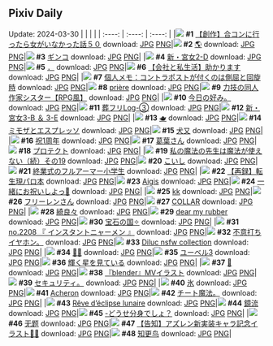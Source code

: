 ## Pixiv Daily
Update: 2024-03-30
|      |      |      |
| :----: | :----: | :----: |
|![](https://pixiv.microyu.workers.dev/c/240x480/img-master/img/2024/03/29/09/54/59/117336901_p0_master1200.jpg) **#1** [【創作】合コンに行ったら女がいなかった話５０](https://www.pixiv.net/artworks/117336901) download: [JPG](https://pixiv.microyu.workers.dev/img-original/img/2024/03/29/09/54/59/117336901_p0.jpg) [PNG](https://pixiv.microyu.workers.dev/img-original/img/2024/03/29/09/54/59/117336901_p0.png)|![](https://pixiv.microyu.workers.dev/c/240x480/img-master/img/2024/03/28/00/00/21/117309293_p0_master1200.jpg) **#2** [🌎](https://www.pixiv.net/artworks/117309293) download: [JPG](https://pixiv.microyu.workers.dev/img-original/img/2024/03/28/00/00/21/117309293_p0.jpg) [PNG](https://pixiv.microyu.workers.dev/img-original/img/2024/03/28/00/00/21/117309293_p0.png)|![](https://pixiv.microyu.workers.dev/c/240x480/img-master/img/2024/03/29/00/09/55/117337434_p0_master1200.jpg) **#3** [ギンコ](https://www.pixiv.net/artworks/117337434) download: [JPG](https://pixiv.microyu.workers.dev/img-original/img/2024/03/29/00/09/55/117337434_p0.jpg) [PNG](https://pixiv.microyu.workers.dev/img-original/img/2024/03/29/00/09/55/117337434_p0.png)|
|![](https://pixiv.microyu.workers.dev/c/240x480/img-master/img/2024/03/28/17/58/41/117326132_p0_master1200.jpg) **#4** [新・宮女2-D](https://www.pixiv.net/artworks/117326132) download: [JPG](https://pixiv.microyu.workers.dev/img-original/img/2024/03/28/17/58/41/117326132_p0.jpg) [PNG](https://pixiv.microyu.workers.dev/img-original/img/2024/03/28/17/58/41/117326132_p0.png)|![](https://pixiv.microyu.workers.dev/c/240x480/img-master/img/2024/03/28/14/34/00/117310094_p0_master1200.jpg) **#5** [．](https://www.pixiv.net/artworks/117310094) download: [JPG](https://pixiv.microyu.workers.dev/img-original/img/2024/03/28/14/34/00/117310094_p0.jpg) [PNG](https://pixiv.microyu.workers.dev/img-original/img/2024/03/28/14/34/00/117310094_p0.png)|![](https://pixiv.microyu.workers.dev/c/240x480/img-master/img/2024/03/29/12/00/04/117347578_p0_master1200.jpg) **#6** [【会社と私生活】助かります](https://www.pixiv.net/artworks/117347578) download: [JPG](https://pixiv.microyu.workers.dev/img-original/img/2024/03/29/12/00/04/117347578_p0.jpg) [PNG](https://pixiv.microyu.workers.dev/img-original/img/2024/03/29/12/00/04/117347578_p0.png)|
|![](https://pixiv.microyu.workers.dev/c/240x480/img-master/img/2024/03/28/06/00/07/117315450_p0_master1200.jpg) **#7** [個人メモ：コントラポストが付くのは側屈と回旋時](https://www.pixiv.net/artworks/117315450) download: [JPG](https://pixiv.microyu.workers.dev/img-original/img/2024/03/28/06/00/07/117315450_p0.jpg) [PNG](https://pixiv.microyu.workers.dev/img-original/img/2024/03/28/06/00/07/117315450_p0.png)|![](https://pixiv.microyu.workers.dev/c/240x480/img-master/img/2024/03/30/05/22/40/117343632_p0_master1200.jpg) **#8** [prière](https://www.pixiv.net/artworks/117343632) download: [JPG](https://pixiv.microyu.workers.dev/img-original/img/2024/03/30/05/22/40/117343632_p0.jpg) [PNG](https://pixiv.microyu.workers.dev/img-original/img/2024/03/30/05/22/40/117343632_p0.png)|![](https://pixiv.microyu.workers.dev/c/240x480/img-master/img/2024/03/28/18/58/20/117327596_p0_master1200.jpg) **#9** [力技の同人作家シスター【RPG風】](https://www.pixiv.net/artworks/117327596) download: [JPG](https://pixiv.microyu.workers.dev/img-original/img/2024/03/28/18/58/20/117327596_p0.jpg) [PNG](https://pixiv.microyu.workers.dev/img-original/img/2024/03/28/18/58/20/117327596_p0.png)|
|![](https://pixiv.microyu.workers.dev/c/240x480/img-master/img/2024/03/29/15/33/13/117351129_p0_master1200.jpg) **#10** [今日の好み。](https://www.pixiv.net/artworks/117351129) download: [JPG](https://pixiv.microyu.workers.dev/img-original/img/2024/03/29/15/33/13/117351129_p0.jpg) [PNG](https://pixiv.microyu.workers.dev/img-original/img/2024/03/29/15/33/13/117351129_p0.png)|![](https://pixiv.microyu.workers.dev/c/240x480/img-master/img/2024/03/29/01/38/15/117339654_p0_master1200.jpg) **#11** [葬フリLog-③](https://www.pixiv.net/artworks/117339654) download: [JPG](https://pixiv.microyu.workers.dev/img-original/img/2024/03/29/01/38/15/117339654_p0.jpg) [PNG](https://pixiv.microyu.workers.dev/img-original/img/2024/03/29/01/38/15/117339654_p0.png)|![](https://pixiv.microyu.workers.dev/c/240x480/img-master/img/2024/03/29/19/11/05/117355963_p0_master1200.jpg) **#12** [新・宮女3-B ＆ 3-E](https://www.pixiv.net/artworks/117355963) download: [JPG](https://pixiv.microyu.workers.dev/img-original/img/2024/03/29/19/11/05/117355963_p0.jpg) [PNG](https://pixiv.microyu.workers.dev/img-original/img/2024/03/29/19/11/05/117355963_p0.png)|
|![](https://pixiv.microyu.workers.dev/c/240x480/img-master/img/2024/03/29/20/00/07/117357277_p0_master1200.jpg) **#13** [🫖](https://www.pixiv.net/artworks/117357277) download: [JPG](https://pixiv.microyu.workers.dev/img-original/img/2024/03/29/20/00/07/117357277_p0.jpg) [PNG](https://pixiv.microyu.workers.dev/img-original/img/2024/03/29/20/00/07/117357277_p0.png)|![](https://pixiv.microyu.workers.dev/c/240x480/img-master/img/2024/03/29/07/30/03/117343935_p0_master1200.jpg) **#14** [ミモザとエスプレッソ](https://www.pixiv.net/artworks/117343935) download: [JPG](https://pixiv.microyu.workers.dev/img-original/img/2024/03/29/07/30/03/117343935_p0.jpg) [PNG](https://pixiv.microyu.workers.dev/img-original/img/2024/03/29/07/30/03/117343935_p0.png)|![](https://pixiv.microyu.workers.dev/c/240x480/img-master/img/2024/03/29/00/01/08/117337024_p0_master1200.jpg) **#15** [犬又](https://www.pixiv.net/artworks/117337024) download: [JPG](https://pixiv.microyu.workers.dev/img-original/img/2024/03/29/00/01/08/117337024_p0.jpg) [PNG](https://pixiv.microyu.workers.dev/img-original/img/2024/03/29/00/01/08/117337024_p0.png)|
|![](https://pixiv.microyu.workers.dev/c/240x480/img-master/img/2024/03/28/21/27/11/117331775_p0_master1200.jpg) **#16** [祝1周年](https://www.pixiv.net/artworks/117331775) download: [JPG](https://pixiv.microyu.workers.dev/img-original/img/2024/03/28/21/27/11/117331775_p0.jpg) [PNG](https://pixiv.microyu.workers.dev/img-original/img/2024/03/28/21/27/11/117331775_p0.png)|![](https://pixiv.microyu.workers.dev/c/240x480/img-master/img/2024/03/28/00/00/59/117309403_p0_master1200.jpg) **#17** [葛葉さん](https://www.pixiv.net/artworks/117309403) download: [JPG](https://pixiv.microyu.workers.dev/img-original/img/2024/03/28/00/00/59/117309403_p0.jpg) [PNG](https://pixiv.microyu.workers.dev/img-original/img/2024/03/28/00/00/59/117309403_p0.png)|![](https://pixiv.microyu.workers.dev/c/240x480/img-master/img/2024/03/29/15/03/53/117350665_p0_master1200.jpg) **#18** [プロテクト](https://www.pixiv.net/artworks/117350665) download: [JPG](https://pixiv.microyu.workers.dev/img-original/img/2024/03/29/15/03/53/117350665_p0.jpg) [PNG](https://pixiv.microyu.workers.dev/img-original/img/2024/03/29/15/03/53/117350665_p0.png)|
|![](https://pixiv.microyu.workers.dev/c/240x480/img-master/img/2024/03/29/00/02/12/117337132_p0_master1200.jpg) **#19** [私の魔法の先生は魔法が使えない（続）その19](https://www.pixiv.net/artworks/117337132) download: [JPG](https://pixiv.microyu.workers.dev/img-original/img/2024/03/29/00/02/12/117337132_p0.jpg) [PNG](https://pixiv.microyu.workers.dev/img-original/img/2024/03/29/00/02/12/117337132_p0.png)|![](https://pixiv.microyu.workers.dev/c/240x480/img-master/img/2024/03/28/00/06/46/117309783_p0_master1200.jpg) **#20** [こいし](https://www.pixiv.net/artworks/117309783) download: [JPG](https://pixiv.microyu.workers.dev/img-original/img/2024/03/28/00/06/46/117309783_p0.jpg) [PNG](https://pixiv.microyu.workers.dev/img-original/img/2024/03/28/00/06/46/117309783_p0.png)|![](https://pixiv.microyu.workers.dev/c/240x480/img-master/img/2024/03/28/20/34/36/117330164_p0_master1200.jpg) **#21** [終業式のフルアーマー小学生](https://www.pixiv.net/artworks/117330164) download: [JPG](https://pixiv.microyu.workers.dev/img-original/img/2024/03/28/20/34/36/117330164_p0.jpg) [PNG](https://pixiv.microyu.workers.dev/img-original/img/2024/03/28/20/34/36/117330164_p0.png)|
|![](https://pixiv.microyu.workers.dev/c/240x480/img-master/img/2024/03/28/11/00/43/117319185_p0_master1200.jpg) **#22** [【再録】転生現パロ本](https://www.pixiv.net/artworks/117319185) download: [JPG](https://pixiv.microyu.workers.dev/img-original/img/2024/03/28/11/00/43/117319185_p0.jpg) [PNG](https://pixiv.microyu.workers.dev/img-original/img/2024/03/28/11/00/43/117319185_p0.png)|![](https://pixiv.microyu.workers.dev/c/240x480/img-master/img/2024/03/29/19/57/29/117357189_p0_master1200.jpg) **#23** [Aigis](https://www.pixiv.net/artworks/117357189) download: [JPG](https://pixiv.microyu.workers.dev/img-original/img/2024/03/29/19/57/29/117357189_p0.jpg) [PNG](https://pixiv.microyu.workers.dev/img-original/img/2024/03/29/19/57/29/117357189_p0.png)|![](https://pixiv.microyu.workers.dev/c/240x480/img-master/img/2024/03/28/00/00/08/117309230_p0_master1200.jpg) **#24** [一緒にお祝いしよっ🎉](https://www.pixiv.net/artworks/117309230) download: [JPG](https://pixiv.microyu.workers.dev/img-original/img/2024/03/28/00/00/08/117309230_p0.jpg) [PNG](https://pixiv.microyu.workers.dev/img-original/img/2024/03/28/00/00/08/117309230_p0.png)|
|![](https://pixiv.microyu.workers.dev/c/240x480/img-master/img/2024/03/28/12/07/48/117320236_p0_master1200.jpg) **#25** [kk](https://www.pixiv.net/artworks/117320236) download: [JPG](https://pixiv.microyu.workers.dev/img-original/img/2024/03/28/12/07/48/117320236_p0.jpg) [PNG](https://pixiv.microyu.workers.dev/img-original/img/2024/03/28/12/07/48/117320236_p0.png)|![](https://pixiv.microyu.workers.dev/c/240x480/img-master/img/2024/03/28/00/00/27/117309317_p0_master1200.jpg) **#26** [フリーレンさん](https://www.pixiv.net/artworks/117309317) download: [JPG](https://pixiv.microyu.workers.dev/img-original/img/2024/03/28/00/00/27/117309317_p0.jpg) [PNG](https://pixiv.microyu.workers.dev/img-original/img/2024/03/28/00/00/27/117309317_p0.png)|![](https://pixiv.microyu.workers.dev/c/240x480/img-master/img/2024/03/28/00/00/31/117309338_p0_master1200.jpg) **#27** [COLLAR](https://www.pixiv.net/artworks/117309338) download: [JPG](https://pixiv.microyu.workers.dev/img-original/img/2024/03/28/00/00/31/117309338_p0.jpg) [PNG](https://pixiv.microyu.workers.dev/img-original/img/2024/03/28/00/00/31/117309338_p0.png)|
|![](https://pixiv.microyu.workers.dev/c/240x480/img-master/img/2024/03/28/00/00/08/117309233_p0_master1200.jpg) **#28** [綺良々](https://www.pixiv.net/artworks/117309233) download: [JPG](https://pixiv.microyu.workers.dev/img-original/img/2024/03/28/00/00/08/117309233_p0.jpg) [PNG](https://pixiv.microyu.workers.dev/img-original/img/2024/03/28/00/00/08/117309233_p0.png)|![](https://pixiv.microyu.workers.dev/c/240x480/img-master/img/2024/03/29/00/00/56/117337001_p0_master1200.jpg) **#29** [dear my rubber](https://www.pixiv.net/artworks/117337001) download: [JPG](https://pixiv.microyu.workers.dev/img-original/img/2024/03/29/00/00/56/117337001_p0.jpg) [PNG](https://pixiv.microyu.workers.dev/img-original/img/2024/03/29/00/00/56/117337001_p0.png)|![](https://pixiv.microyu.workers.dev/c/240x480/img-master/img/2024/03/28/13/00/05/117321056_p0_master1200.jpg) **#30** [宝石の国✧](https://www.pixiv.net/artworks/117321056) download: [JPG](https://pixiv.microyu.workers.dev/img-original/img/2024/03/28/13/00/05/117321056_p0.jpg) [PNG](https://pixiv.microyu.workers.dev/img-original/img/2024/03/28/13/00/05/117321056_p0.png)|
|![](https://pixiv.microyu.workers.dev/c/240x480/img-master/img/2024/03/28/23/43/58/117336236_p0_master1200.jpg) **#31** [no.2208 『 インスタントニャーメン 』](https://www.pixiv.net/artworks/117336236) download: [JPG](https://pixiv.microyu.workers.dev/img-original/img/2024/03/28/23/43/58/117336236_p0.jpg) [PNG](https://pixiv.microyu.workers.dev/img-original/img/2024/03/28/23/43/58/117336236_p0.png)|![](https://pixiv.microyu.workers.dev/c/240x480/img-master/img/2024/03/28/04/55/57/117314806_p0_master1200.jpg) **#32** [不意打ちイヤホン。](https://www.pixiv.net/artworks/117314806) download: [JPG](https://pixiv.microyu.workers.dev/img-original/img/2024/03/28/04/55/57/117314806_p0.jpg) [PNG](https://pixiv.microyu.workers.dev/img-original/img/2024/03/28/04/55/57/117314806_p0.png)|![](https://pixiv.microyu.workers.dev/c/240x480/img-master/img/2024/03/29/15/47/05/117351365_p0_master1200.jpg) **#33** [Diluc nsfw collection](https://www.pixiv.net/artworks/117351365) download: [JPG](https://pixiv.microyu.workers.dev/img-original/img/2024/03/29/15/47/05/117351365_p0.jpg) [PNG](https://pixiv.microyu.workers.dev/img-original/img/2024/03/29/15/47/05/117351365_p0.png)|
|![](https://pixiv.microyu.workers.dev/c/240x480/img-master/img/2024/03/28/00/00/57/117309397_p0_master1200.jpg) **#34** [🐼🥟](https://www.pixiv.net/artworks/117309397) download: [JPG](https://pixiv.microyu.workers.dev/img-original/img/2024/03/28/00/00/57/117309397_p0.jpg) [PNG](https://pixiv.microyu.workers.dev/img-original/img/2024/03/28/00/00/57/117309397_p0.png)|![](https://pixiv.microyu.workers.dev/c/240x480/img-master/img/2024/03/28/15/38/04/117323528_p0_master1200.jpg) **#35** [ユーベル3](https://www.pixiv.net/artworks/117323528) download: [JPG](https://pixiv.microyu.workers.dev/img-original/img/2024/03/28/15/38/04/117323528_p0.jpg) [PNG](https://pixiv.microyu.workers.dev/img-original/img/2024/03/28/15/38/04/117323528_p0.png)|![](https://pixiv.microyu.workers.dev/c/240x480/img-master/img/2024/03/28/00/00/24/117309306_p0_master1200.jpg) **#36** [輝く星を見ている](https://www.pixiv.net/artworks/117309306) download: [JPG](https://pixiv.microyu.workers.dev/img-original/img/2024/03/28/00/00/24/117309306_p0.jpg) [PNG](https://pixiv.microyu.workers.dev/img-original/img/2024/03/28/00/00/24/117309306_p0.png)|
|![](https://pixiv.microyu.workers.dev/c/240x480/img-master/img/2024/03/29/17/32/53/117353451_p0_master1200.jpg) **#37** [🫧](https://www.pixiv.net/artworks/117353451) download: [JPG](https://pixiv.microyu.workers.dev/img-original/img/2024/03/29/17/32/53/117353451_p0.jpg) [PNG](https://pixiv.microyu.workers.dev/img-original/img/2024/03/29/17/32/53/117353451_p0.png)|![](https://pixiv.microyu.workers.dev/c/240x480/img-master/img/2024/03/28/23/24/56/117335567_p0_master1200.jpg) **#38** [『blender』MVイラスト](https://www.pixiv.net/artworks/117335567) download: [JPG](https://pixiv.microyu.workers.dev/img-original/img/2024/03/28/23/24/56/117335567_p0.jpg) [PNG](https://pixiv.microyu.workers.dev/img-original/img/2024/03/28/23/24/56/117335567_p0.png)|![](https://pixiv.microyu.workers.dev/c/240x480/img-master/img/2024/03/28/21/16/08/117331422_p0_master1200.jpg) **#39** [セキュリティ。](https://www.pixiv.net/artworks/117331422) download: [JPG](https://pixiv.microyu.workers.dev/img-original/img/2024/03/28/21/16/08/117331422_p0.jpg) [PNG](https://pixiv.microyu.workers.dev/img-original/img/2024/03/28/21/16/08/117331422_p0.png)|
|![](https://pixiv.microyu.workers.dev/c/240x480/img-master/img/2024/03/29/20/30/04/117358237_p0_master1200.jpg) **#40** [氷](https://www.pixiv.net/artworks/117358237) download: [JPG](https://pixiv.microyu.workers.dev/img-original/img/2024/03/29/20/30/04/117358237_p0.jpg) [PNG](https://pixiv.microyu.workers.dev/img-original/img/2024/03/29/20/30/04/117358237_p0.png)|![](https://pixiv.microyu.workers.dev/c/240x480/img-master/img/2024/03/28/02/51/21/117313457_p0_master1200.jpg) **#41** [Acheron](https://www.pixiv.net/artworks/117313457) download: [JPG](https://pixiv.microyu.workers.dev/img-original/img/2024/03/28/02/51/21/117313457_p0.jpg) [PNG](https://pixiv.microyu.workers.dev/img-original/img/2024/03/28/02/51/21/117313457_p0.png)|![](https://pixiv.microyu.workers.dev/c/240x480/img-master/img/2024/03/29/08/43/43/117344866_p0_master1200.jpg) **#42** [チート魔法。](https://www.pixiv.net/artworks/117344866) download: [JPG](https://pixiv.microyu.workers.dev/img-original/img/2024/03/29/08/43/43/117344866_p0.jpg) [PNG](https://pixiv.microyu.workers.dev/img-original/img/2024/03/29/08/43/43/117344866_p0.png)|
|![](https://pixiv.microyu.workers.dev/c/240x480/img-master/img/2024/03/29/14/08/45/117349784_p0_master1200.jpg) **#43** [Rêve d’éclipse lunaire](https://www.pixiv.net/artworks/117349784) download: [JPG](https://pixiv.microyu.workers.dev/img-original/img/2024/03/29/14/08/45/117349784_p0.jpg) [PNG](https://pixiv.microyu.workers.dev/img-original/img/2024/03/29/14/08/45/117349784_p0.png)|![](https://pixiv.microyu.workers.dev/c/240x480/img-master/img/2024/03/28/18/00/11/117326197_p0_master1200.jpg) **#44** [鏡流](https://www.pixiv.net/artworks/117326197) download: [JPG](https://pixiv.microyu.workers.dev/img-original/img/2024/03/28/18/00/11/117326197_p0.jpg) [PNG](https://pixiv.microyu.workers.dev/img-original/img/2024/03/28/18/00/11/117326197_p0.png)|![](https://pixiv.microyu.workers.dev/c/240x480/img-master/img/2024/03/28/12/28/32/117320567_p0_master1200.jpg) **#45** [-どうせ分身でしょ？](https://www.pixiv.net/artworks/117320567) download: [JPG](https://pixiv.microyu.workers.dev/img-original/img/2024/03/28/12/28/32/117320567_p0.jpg) [PNG](https://pixiv.microyu.workers.dev/img-original/img/2024/03/28/12/28/32/117320567_p0.png)|
|![](https://pixiv.microyu.workers.dev/c/240x480/img-master/img/2024/03/28/17/30/59/117325576_p0_master1200.jpg) **#46** [无题](https://www.pixiv.net/artworks/117325576) download: [JPG](https://pixiv.microyu.workers.dev/img-original/img/2024/03/28/17/30/59/117325576_p0.jpg) [PNG](https://pixiv.microyu.workers.dev/img-original/img/2024/03/28/17/30/59/117325576_p0.png)|![](https://pixiv.microyu.workers.dev/c/240x480/img-master/img/2024/03/28/19/40/43/117328704_p0_master1200.jpg) **#47** [【告知】アズレン新実装キャラ記念イラスト🦇📸](https://www.pixiv.net/artworks/117328704) download: [JPG](https://pixiv.microyu.workers.dev/img-original/img/2024/03/28/19/40/43/117328704_p0.jpg) [PNG](https://pixiv.microyu.workers.dev/img-original/img/2024/03/28/19/40/43/117328704_p0.png)|![](https://pixiv.microyu.workers.dev/c/240x480/img-master/img/2024/03/28/13/59/17/117322007_p0_master1200.jpg) **#48** [知更鸟](https://www.pixiv.net/artworks/117322007) download: [JPG](https://pixiv.microyu.workers.dev/img-original/img/2024/03/28/13/59/17/117322007_p0.jpg) [PNG](https://pixiv.microyu.workers.dev/img-original/img/2024/03/28/13/59/17/117322007_p0.png)|
